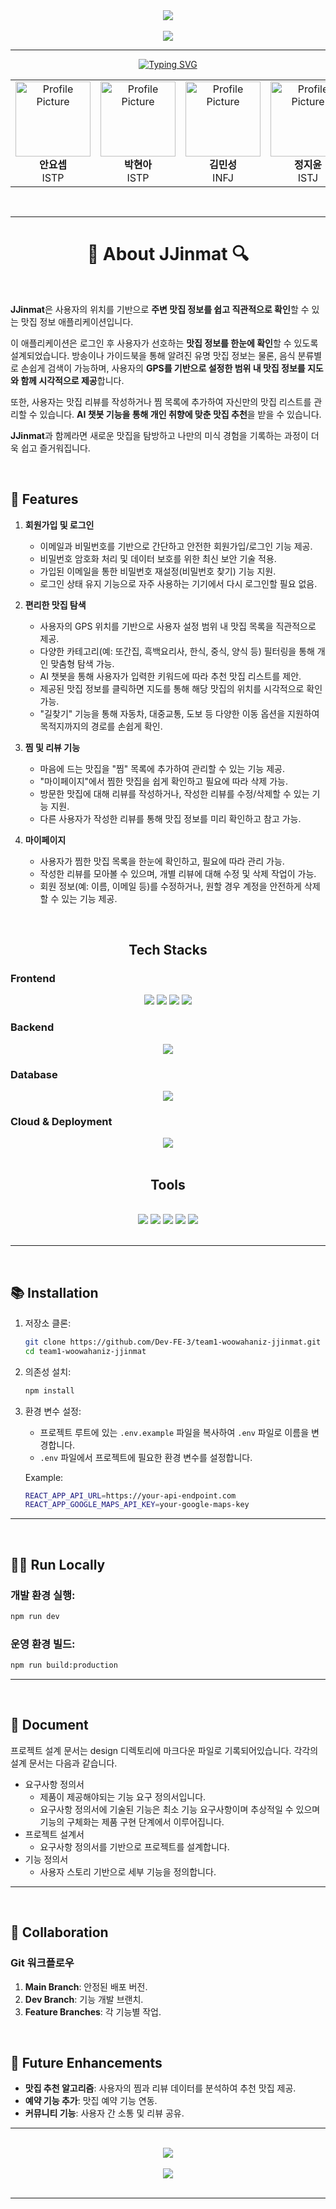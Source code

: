 <div align="center">
    <img src="https://capsule-render.vercel.app/api?type=cylinder&color=000000&height=120&text=JJinmat%F0%9F%8D%BD%EF%B8%8F&animation=fadeIn&fontColor=fa003e&fontSize=70" />
</div>
<br />

<div align="center">
    <img src="./img/jjinmat-header-img.png">
</div>

---

<div align="center">
    <a href="https://git.io/typing-svg"><img src="https://readme-typing-svg.demolab.com?font=Fira+Code&weight=600&size=30&duration=6000&pause=1000&color=000000&center=true&vCenter=true&width=435&lines=Woowahan-Iz" alt="Typing SVG" /></a>
</div>


<div align="center">
  <table>
    <tr>
      <td align="center">
        <a href="https://github.com/YosepAhn">
          <img src="https://avatars.githubusercontent.com/u/113437204?v=4" width="120" height="120" alt="Profile Picture"/>
        </a>
        <br />
        <strong>안요셉</strong>
        <br />
        <span>ISTP</span>
      </td>
      <td align="center">
        <a href="https://github.com/pha1155">
          <img src="https://avatars.githubusercontent.com/u/38741900?v=4" width="120" height="120" alt="Profile Picture"/>
        </a>
        <br />
        <strong>박현아</strong>
        <br />
        <span>ISTP</span>
      </td>
      <td align="center">
        <a href="https://github.com/minsung521">
          <img src="https://avatars.githubusercontent.com/u/37471565?v=4" width="120" height="120" alt="Profile Picture"/>
        </a>
        <br />
        <strong>김민성</strong>
        <br />
        <span>INFJ</span>
      </td>
      <td align="center">
        <a href="https://github.com/jiyoon04">
          <img src="https://avatars.githubusercontent.com/u/94222592?v=4" width="120" height="120" alt="Profile Picture"/>
        </a>
        <br />
        <strong>정지윤</strong>
        <br />
        <span>ISTJ</span>
      </td>
      <td align="center">
        <a href="https://github.com/mirinae700">
          <img src="https://avatars.githubusercontent.com/u/182064852?v=4" width="120" height="120" alt="Profile Picture"/>
        </a>
        <br />
        <strong>전유진</strong>
        <br />
        <span>ISTJ</span>
      </td>
    </tr>
  </table>
</div>

<br />

---


<h1 align="center">🔎 About JJinmat 🔍</h1>
<br />

**JJinmat**은 사용자의 위치를 기반으로 **주변 맛집 정보를 쉽고 직관적으로 확인**할 수 있는 맛집 정보 애플리케이션입니다.

이 애플리케이션은 로그인 후 사용자가 선호하는 **맛집 정보를 한눈에 확인**할 수 있도록 설계되었습니다. 방송이나 가이드북을 통해 알려진 유명 맛집 정보는 물론, 음식 분류별로 손쉽게 검색이 가능하며, 사용자의 **GPS를 기반으로 설정한 범위 내 맛집 정보를 지도와 함께 시각적으로 제공**합니다.

또한, 사용자는 맛집 리뷰를 작성하거나 찜 목록에 추가하여 자신만의 맛집 리스트를 관리할 수 있습니다. **AI 챗봇 기능을 통해 개인 취향에 맞춘 맛집 추천**을 받을 수 있습니다.

**JJinmat**과 함께라면 새로운 맛집을 탐방하고 나만의 미식 경험을 기록하는 과정이 더욱 쉽고 즐거워집니다.

<br />

## 🚀 Features
1. **회원가입 및 로그인**
    - 이메일과 비밀번호를 기반으로 간단하고 안전한 회원가입/로그인 기능 제공.
    - 비밀번호 암호화 처리 및 데이터 보호를 위한 최신 보안 기술 적용.
    - 가입된 이메일을 통한 비밀번호 재설정(비밀번호 찾기) 기능 지원.
    - 로그인 상태 유지 기능으로 자주 사용하는 기기에서 다시 로그인할 필요 없음.

2. **편리한 맛집 탐색**
    - 사용자의 GPS 위치를 기반으로 사용자 설정 범위 내 맛집 목록을 직관적으로 제공.
    - 다양한 카테고리(예: 또간집, 흑백요리사, 한식, 중식, 양식 등) 필터링을 통해 개인 맞춤형 탐색 가능.
    - AI 챗봇을 통해 사용자가 입력한 키워드에 따라 추천 맛집 리스트를 제안.
    - 제공된 맛집 정보를 클릭하면 지도를 통해 해당 맛집의 위치를 시각적으로 확인 가능.
    - "길찾기" 기능을 통해 자동차, 대중교통, 도보 등 다양한 이동 옵션을 지원하여 목적지까지의 경로를 손쉽게 확인.
    
3. **찜 및 리뷰 기능**
    - 마음에 드는 맛집을 "찜" 목록에 추가하여 관리할 수 있는 기능 제공.
    - "마이페이지"에서 찜한 맛집을 쉽게 확인하고 필요에 따라 삭제 가능.
    - 방문한 맛집에 대해 리뷰를 작성하거나, 작성한 리뷰를 수정/삭제할 수 있는 기능 지원.
    - 다른 사용자가 작성한 리뷰를 통해 맛집 정보를 미리 확인하고 참고 가능.

4. **마이페이지**
    - 사용자가 찜한 맛집 목록을 한눈에 확인하고, 필요에 따라 관리 가능.
    - 작성한 리뷰를 모아볼 수 있으며, 개별 리뷰에 대해 수정 및 삭제 작업이 가능.
    - 회원 정보(예: 이름, 이메일 등)를 수정하거나, 원할 경우 계정을 안전하게 삭제할 수 있는 기능 제공.

<br />

<div >
  <h2 align="center"> Tech Stacks</h2>

  <h3>Frontend</h3>
  <div align="center">
    <img src="https://img.shields.io/badge/HTML5-E34F26?style=plastic&logo=HTML5&logoColor=white">
    <img src="https://img.shields.io/badge/CSS3-1572B6?style=plastic&logo=CSS3&logoColor=white">
    <img src="https://img.shields.io/badge/Javascript-F7DF1E?style=plastic&logo=Javascript&logoColor=white">
    <img src="https://img.shields.io/badge/React.js-61DAFB?style=plastic&logo=React&logoColor=white">
  </div>

  <h3>Backend</h3>
  <div align="center">
    <img src="https://img.shields.io/badge/Node.js-339933?style=plastic&logo=Node.js&logoColor=white">
  </div>

  <h3>Database</h3>
  <div align="center">
    <img src="https://img.shields.io/badge/MongoDB-47A248?style=plastic&logo=MongoDB&logoColor=white">
  </div>

  <h3>Cloud & Deployment</h3>
  <div align="center">
    <img src="https://img.shields.io/badge/AWS-232F3E?style=plastic&logo=Amazon-AWS&logoColor=white">
  </div>
</div>

<br />

<div>
  <h2 align="center"> Tools</h2>
  <br />
  <div align="center">
        <img src="https://img.shields.io/badge/Git-F05032?style=plastic&logo=Git&logoColor=white">
        <img src="https://img.shields.io/badge/Github-181717?style=plastic&logo=Github&logoColor=white">
        <img src="https://img.shields.io/badge/Zoom-2D8CFF?style=plastic&logo=Zoom&logoColor=white">
        <img src="https://img.shields.io/badge/Slack-4A154B?style=plastic&logo=Slack&logoColor=white">
        <img src="https://img.shields.io/badge/Notion-000000?style=plastic&logo=Notion&logoColor=white">
  </div>
  <br />
</div>

---

<br />

## 📚 Installation

1. 저장소 클론:

    ```bash
    git clone https://github.com/Dev-FE-3/team1-woowahaniz-jjinmat.git
    cd team1-woowahaniz-jjinmat
    ```


2. 의존성 설치:

    ```bash
    npm install
    ```

3. 환경 변수 설정:
    - 프로젝트 루트에 있는 `.env.example` 파일을 복사하여 `.env` 파일로 이름을 변경합니다.
    - `.env` 파일에서 프로젝트에 필요한 환경 변수를 설정합니다.
    
    Example:
    ```bash
    REACT_APP_API_URL=https://your-api-endpoint.com
    REACT_APP_GOOGLE_MAPS_API_KEY=your-google-maps-key
    ```
---

<br />

## 🧑‍💻 Run Locally

### 개발 환경 실행:

  ```bash
  npm run dev
  ```

### 운영 환경 빌드:

```bash
npm run build:production
```
---
<br />

## 📖 Document

프로젝트 설계 문서는 design 디렉토리에 마크다운 파일로 기록되어있습니다.
각각의 설계 문서는 다음과 같습니다.

* 요구사항 정의서 
  * 제품이 제공해야되는 기능 요구 정의서입니다.
  * 요구사항 정의서에 기술된 기능은 최소 기능 요구사항이며 추상적일 수 있으며 기능의 구체화는 제품 구현 단계에서 이루어집니다.
* 프로젝트 설계서
  * 요구사항 정의서를 기반으로 프로젝트를 설계합니다.
* 기능 정의서
  * 사용자 스토리 기반으로 세부 기능을 정의합니다.

---

<br />

## 🤝 Collaboration

### **Git 워크플로우**

1. **Main Branch**: 안정된 배포 버전.
2. **Dev Branch**: 기능 개발 브랜치.
3. **Feature Branches**: 각 기능별 작업.

<br />

## 🌟 Future Enhancements

- **맛집 추천 알고리즘**: 사용자의 찜과 리뷰 데이터를 분석하여 추천 맛집 제공.
- **예약 기능 추가**: 맛집 예약 기능 연동.
- **커뮤니티 기능**: 사용자 간 소통 및 리뷰 공유.

---
<br />

<div align="center">
    <img src="./img/jjinmat-footer-img.png">
</div>

<br />

<div align="center">
    <img src="https://capsule-render.vercel.app/api?type=cylinder&color=000000&height=120&text=JJinmat%F0%9F%8D%BD%EF%B8%8F&animation=fadeIn&fontColor=fa003e&fontSize=60" />
</div>

<br />

---
